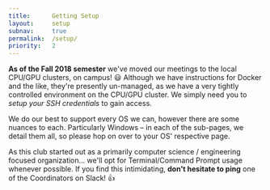 ```yaml
---
title:      Getting Setup
layout:     setup
subnav:     true
permalink:  /setup/
priority:   2
---
```


**As of the Fall 2018 semester** we've moved our meetings to the local CPU/GPU 
clusters, on campus! :smiley: Although we have instructions for Docker and the 
like, they're presently un-managed, as we have a very tightly controlled 
environment on the CPU/GPU cluster. We simply need you to *setup your SSH 
credentials* to gain access.


We do our best to support every OS we can, however there are some nuances to each.
Particularly Windows – in each of the sub-pages, we detail them all, so please hop 
on over to your OS' respective page.

As this club started out as a primarily computer science / engineering focused 
organization... we'll opt for Terminal/Command Prompt usage whenever possible.
If you find this intimidating, **don't hesitate to ping** one of the 
Coordinators on Slack! :thumbsup: